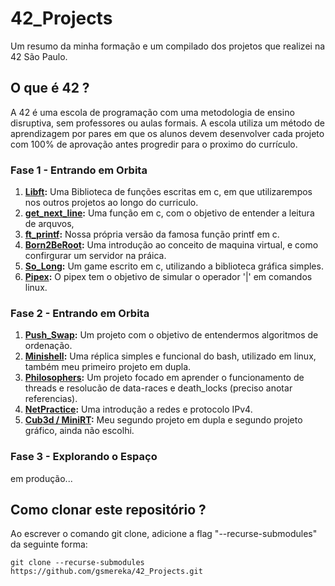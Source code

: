 # 42_Projects

Um resumo da minha formação e um compilado dos projetos que realizei na 42 São Paulo.

## O que é 42 ?

A 42 é uma escola de programação com uma metodologia de ensino disruptiva, sem professores ou aulas formais. A escola utiliza um método de aprendizagem por pares em que os alunos devem desenvolver cada projeto com 100% de aprovação antes progredir para o proximo do currículo.

### Fase 1 - Entrando em Orbita

1. **[Libft](https://github.com/gsmereka/Libtf):** Uma Biblioteca de funções escritas em c, em que utilizarempos nos outros projetos ao longo do curriculo.
1. **[get_next_line](https://github.com/gsmereka/get_next_line):** Uma função em c, com o objetivo de entender a leitura de arquvos,
1. **[ft_printf](https://github.com/gsmereka/ft_printf):** Nossa própria versão da famosa função printf em c.
1. **[Born2BeRoot](https://github.com/gsmereka/born2beroot):** Uma introdução ao conceito de maquina virtual, e como confirgurar um servidor na práica.
1. **[So_Long](https://github.com/gsmereka/So_long):** 	Um game escrito em c, utilizando a biblioteca gráfica simples.
1. **[Pipex](https://github.com/gsmereka/Pipex):** O pipex tem o objetivo de simular o operador '|' em comandos linux.

### Fase 2 - Entrando em Orbita

1. **[Push_Swap](https://github.com/gsmereka/push_swap):** Um projeto com o objetivo de entendermos algoritmos de ordenação.
1. **[Minishell](https://github.com/gsmereka/Minishell):** Uma réplica simples e funcional do bash, utilizado em linux, também meu primeiro projeto em dupla.
1. **[Philosophers](https://github.com/gsmereka/Philosophers):** Um projeto focado em aprender o funcionamento de threads e resolucão de data-races e death_locks (preciso anotar referencias).
1. **[NetPractice](https://github.com/gsmereka/netpractice):** Uma introdução a redes e protocolo IPv4.
1. **[Cub3d / MiniRT](https://github.com/gsmereka/minirt):** Meu segundo projeto em dupla e segundo projeto gráfico, ainda não escolhi.

### Fase 3 - Explorando o Espaço

em produção...

## Como clonar este repositório ?

Ao escrever o comando git clone, adicione a flag "--recurse-submodules" da seguinte forma:<br>

`git clone --recurse-submodules https://github.com/gsmereka/42_Projects.git`
